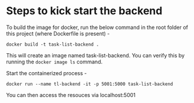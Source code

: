 # Steps to kick start the backend

To build the image for docker, run the below command in the root folder of this project (where Dockerfile is present) -
```
docker build -t task-list-backend .
```
This will create an image named task-list-backend. You can verify this by running the `docker image ls` command.

Start the containerized process -
```
docker run --name tl-backend -it -p 5001:5000 task-list-backend
```

You can then access the resouces via localhost:5001
